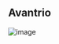 ## Avantrio

![image](https://user-images.githubusercontent.com/17599341/184116806-836f4531-3bfe-4f8f-80cf-b8b5bd961edc.png)


